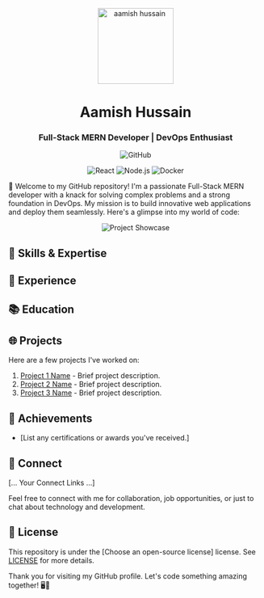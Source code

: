 <!-- Header -->
<p align="center">
  <img src="your-profile-image.jpg" alt="aamish hussain" width="150" />
</p>

<h1 align="center">Aamish Hussain</h1> 

<h3 align="center">Full-Stack MERN Developer | DevOps Enthusiast</h3>

<!-- GitHub Stats Badge -->
<p align="center">
  <img src="https://img.shields.io/badge/GitHub-YourUsername-brightgreen?style=for-the-badge" alt="GitHub" />
</p>

<!-- Animated Tech Stack Badges -->
<p align="center">
  <img src="https://img.shields.io/badge/Frontend-React-61DAFB?style=for-the-badge&logo=react" alt="React" />
  <img src="https://img.shields.io/badge/Backend-Node.js-339933?style=for-the-badge&logo=node.js" alt="Node.js" />
  <img src="https://img.shields.io/badge/DevOps-Docker-2496ED?style=for-the-badge&logo=docker" alt="Docker" />
</p>

👋 Welcome to my GitHub repository! I'm a passionate Full-Stack MERN developer with a knack for solving complex problems and a strong foundation in DevOps. My mission is to build innovative web applications and deploy them seamlessly. Here's a glimpse into my world of code:

<!-- GIF Showcase -->
<p align="center">
  <img src="project-showcase.gif" alt="Project Showcase" />
</p>

## 🚀 Skills & Expertise


## 💼 Experience


## 📚 Education



## 🌐 Projects

Here are a few projects I've worked on:

1. [Project 1 Name](link-to-project-1) - Brief project description.
2. [Project 2 Name](link-to-project-2) - Brief project description.
3. [Project 3 Name](link-to-project-3) - Brief project description.

## 🌟 Achievements

- [List any certifications or awards you've received.]

## 🔗 Connect

[... Your Connect Links ...]

Feel free to connect with me for collaboration, job opportunities, or just to chat about technology and development.

## 📄 License

This repository is under the [Choose an open-source license] license. See [LICENSE](LICENSE) for more details.

Thank you for visiting my GitHub profile. Let's code something amazing together! 🖥️🚀
